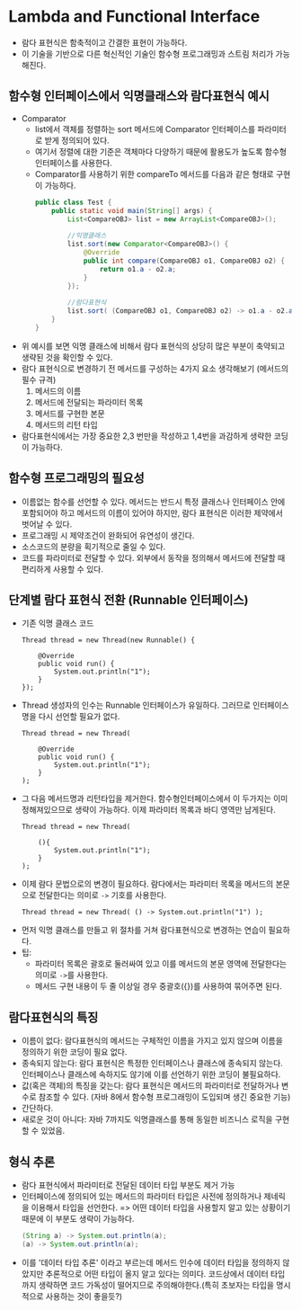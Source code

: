 # Lambda and Functional Interface
- 람다 표현식은 함축적이고 간결한 표현이 가능하다.
- 이 기술을 기반으로 다른 혁신적인 기술인 함수형 프로그래밍과 스트림 처리가 가능해진다.

## 함수형 인터페이스에서 익명클래스와 람다표현식 예시
- Comparator
  - list에서 객체를 정렬하는 sort 메서드에 Comparator 인터페이스를 파라미터로 받게 정의되어 있다.
  - 여기서 정렬에 대한 기준은 객체마다 다양하기 때문에 활용도가 높도록 함수형 인터페이스를 사용한다.
  - Comparator를 사용하기 위한 compareTo 메서드를 다음과 같은 형태로 구현이 가능하다.
    ```java
    public class Test {
        public static void main(String[] args) {
            List<CompareOBJ> list = new ArrayList<CompareOBJ>();
            
            //익명클래스
            list.sort(new Comparator<CompareOBJ>() {
                @Override
                public int compare(CompareOBJ o1, CompareOBJ o2) {
                    return o1.a - o2.a;
                }
            });
            
            //람다표현식
            list.sort( (CompareOBJ o1, CompareOBJ o2) -> o1.a - o2.a);
        }
    }
    ```
- 위 예시를 보면 익명 클래스에 비해서 람다 표현식의 상당히 많은 부분이 축약되고 생략된 것을 확인할 수 있다.
- 람다 표현식으로 변경하기 전 메서드를 구성하는 4가지 요소 생각해보기 (메서드의 필수 규격)
  1. 메서드의 이름
  2. 메서드에 전달되는 파라미터 목록
  3. 메서드를 구현한 본문
  4. 메서드의 리턴 타입
- 람다표현식에서는 가장 중요한 2,3 번만을 작성하고 1,4번을 과감하게 생략한 코딩이 가능하다.

## 함수형 프로그래밍의 필요성
- 이름없는 함수를 선언할 수 있다. 메서드는 반드시 특정 클래스나 인터페이스 안에 포함되어야 하고 메서드의 이름이 있어야 하지만, 람다 표현식은 이러한 제약에서 벗어날 수 있다.
- 프로그래밍 시 제약조건이 완화되어 유연성이 생긴다.
- 소스코드의 분량을 획기적으로 줄일 수 있다.
- 코드를 파라미터로 전달할 수 있다. 외부에서 동작을 정의해서 메서드에 전달할 때 편리하게 사용할 수 있다.

## 단계별 람다 표현식 전환 (Runnable 인터페이스)
- 기존 익명 클래스 코드
    ``` 
    Thread thread = new Thread(new Runnable() {

        @Override
        public void run() {
            System.out.println("1");				
        }		
    });
    ```
- Thread 생성자의 인수는 Runnable 인터페이스가 유일하다. 그러므로 인터페이스명을 다시 선언할 필요가 없다.
    ```
    Thread thread = new Thread(

        @Override
        public void run() {
            System.out.println("1");			
        }		
    );
    ```
- 그 다음 메서드명과 리턴타입을 제거한다. 함수형인터페이스에서 이 두가지는 이미 정해져있으므로 생략이 가능하다. 이제 파라미터 목록과 바디 영역만 남게된다.
    ```
    Thread thread = new Thread(

        (){
            System.out.println("1");			
        }		
    );
    ```
- 이제 람다 문법으로의 변경이 필요하다. 람다에서는 파라미터 목록을 메서드의 본문으로 전달한다는 의미로 `->` 기호를 사용한다.
    ```
    Thread thread = new Thread( () -> System.out.println("1") );
    ```
- 먼저 익명 클래스를 만들고 위 절차를 거쳐 람다표현식으로 변경하는 연습이 필요하다.
- 팁:
  - 파라미터 목록은 괄호로 둘러싸여 있고 이를 메서드의 본문 영역에 전달한다는 의미로 `->`를 사용한다.
  - 메서드 구현 내용이 두 줄 이상일 경우 중괄호({})를 사용하여 묶어주면 된다.

## 람다표현식의 특징
- 이름이 없다: 람다표현식의 메서드는 구체적인 이름을 가지고 있지 않으며 이름을 정의하기 위한 코딩이 필요 없다.
- 종속되지 않는다: 람다 표현식은 특정한 인터페이스나 클래스에 종속되지 않는다. 인터페이스나 클래스에 속하지도 않기에 이를 선언하기 위한 코딩이 불필요하다.
- 값(혹은 객체)의 특징을 갖는다: 람다 표현식은 메서드의 파라미터로 전달하거나 변수로 참조할 수 있다. (자바 8에서 함수형 프로그래밍이 도입되며 생긴 중요한 기능)
- 간단하다.
- 새로운 것이 아니다: 자바 7까지도 익명클래스를 통해 동일한 비즈니스 로직을 구현할 수 있었음.

## 형식 추론
- 람다 표현식에서 파라미터로 전달된 데이터 타입 부분도 제거 가능
- 인터페이스에 정의되어 있는 메서드의 파라미터 타입은 사전에 정의하거나 제네릭을 이용해서 타입을 선언한다. => 어떤 데이터 타입을 사용할지 알고 있는 상황이기 때문에 이 부분도 생략이 가능하다.
    ```java
    (String a) -> System.out.println(a);
    (a) -> System.out.println(a);
    ```
- 이를 '데이터 타입 추론' 이라고 부르는데 메서드 인수에 데이터 타입을 정의하지 않았지만 추론적으로 어떤 타입이 올지 알고 있다는 의미다. 코드상에서 데이터 타입까지 생략하면 코드 가독성이 떨어지므로 주의해야한다.(특히 초보자는 타입을 명시적으로 사용하는 것이 좋을듯?)
